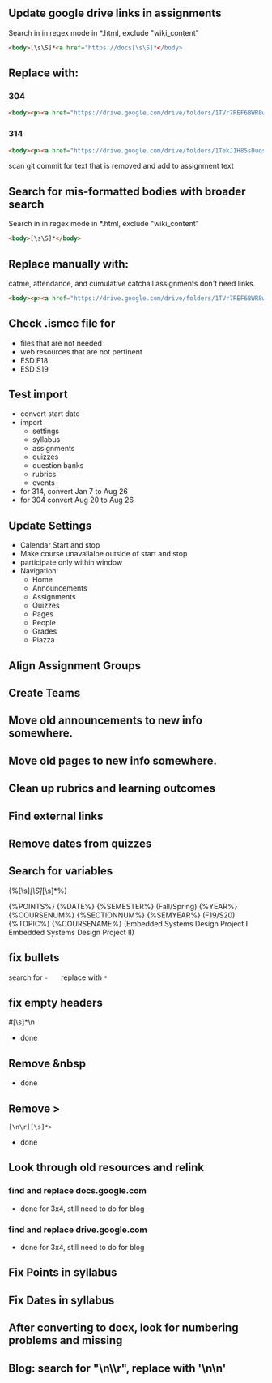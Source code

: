 ---
---

## Update google drive links in assignments

Search  in in regex mode in  \*.html, exclude "wiki_content"

```html
<body>[\s\S]*<a href="https://docs[\s\S]*</body>
```

<!--
old search looks for all bodies.
```html
<body>[\s\S]*</body>
```
-->


## Replace with:

### 304

```html
<body><p><a href="https://drive.google.com/drive/folders/1TVr7REF6BWR8ws08xPQv3DqH4GkyDeV9?usp=sharing">Course Documents</a></p></body>
```

### 314
```html
<body><p><a href="https://drive.google.com/drive/folders/1TekJ1H85sDuqsEHQWjnegGeaC1NPiFVE?usp=sharing">Course Documents</a></p></body>
```

scan git commit for text that is removed and add to assignment text


## Search for mis-formatted bodies with broader search

Search  in in regex mode in  \*.html, exclude "wiki_content"

```html
<body>[\s\S]*</body>
```

## Replace manually with:

catme, attendance, and cumulative catchall assignments don't need links.

```html
<body><p><a href="https://drive.google.com/drive/folders/1TVr7REF6BWR8ws08xPQv3DqH4GkyDeV9?usp=sharing">Course Documents</a></p></body>
```

## Check .ismcc file for

* files that are not needed
* web resources that are not pertinent
* ESD F18
* ESD S19

## Test import

* convert start date
* import
    * settings
    * syllabus
    * assignments
    * quizzes
    * question banks
    * rubrics
    * events
* for 314, convert Jan 7 to Aug 26
* for 304 convert Aug 20 to Aug 26

## Update Settings

* Calendar Start and stop
* Make course unavailalbe outside of start and stop
* participate only within window
* Navigation:
    * Home
    * Announcements
    * Assignments
    * Quizzes
    * Pages
    * People
    * Grades
    * Piazza

## Align Assignment Groups

## Create Teams

## Move old announcements to new info somewhere.

## Move old pages to new info somewhere.


## Clean up rubrics and learning outcomes

## Find external links

## Remove dates from quizzes

## Search for variables
\{\%[\s]*[\S]*[\s]*\%\}

{%POINTS%}
{%DATE%}
{%SEMESTER%} (Fall/Spring)
{%YEAR%}
{%COURSENUM%}
{%SECTIONNUM%}
{%SEMYEAR%} (F19/S20)
{%TOPIC%}
{%COURSENAME%} (Embedded Systems Design Project I Embedded Systems Design Project II)

## fix bullets

search for ```-   ```
replace with ```* ```

## fix empty headers

\#[\s]*\n

* done

## Remove \&nbsp

* done

## Remove >

```
[\n\r][\s]*>
```

* done

## Look through old resources and relink

### find and replace docs.google.com

* done for 3x4, still need to do for blog

### find and replace drive.google.com

* done for 3x4, still need to do for blog

## Fix Points in syllabus

## Fix Dates in syllabus

## After converting to docx, look for numbering problems and missing <br>

## Blog: search for "\n\\\r", replace with '\n\n'